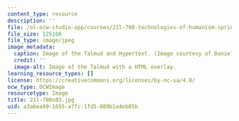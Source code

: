 ```yaml
---
content_type: resource
description: ''
file: /ol-ocw-studio-app/courses/21l-708-technologies-of-humanism-spring-2003/a3a6ea491655a7fc1fd5889b1a4eb85b_21l-708s03.jpg
file_size: 125166
file_type: image/jpeg
image_metadata:
  caption: Image of the Talmud and Hypertext. (Image courtesy of Daniel Bersak.)
  credit: ''
  image-alt: Image of the Talmud with a HTML overlay.
learning_resource_types: []
license: https://creativecommons.org/licenses/by-nc-sa/4.0/
ocw_type: OCWImage
resourcetype: Image
title: 21l-708s03.jpg
uid: a3a6ea49-1655-a7fc-1fd5-889b1a4eb85b
---
```

